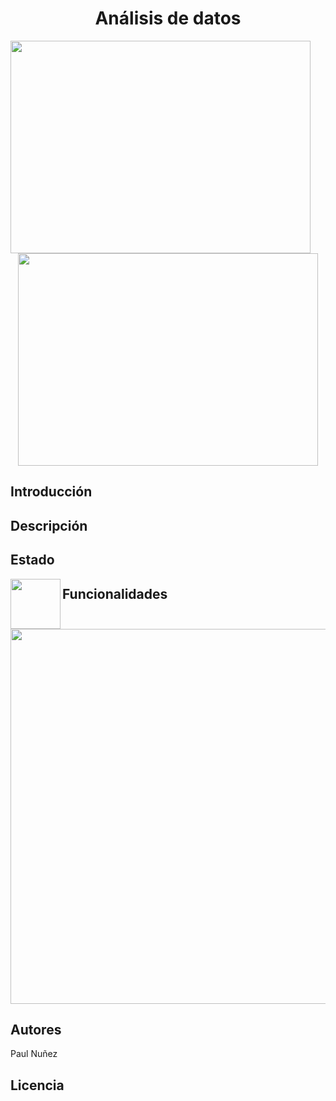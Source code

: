 <h1 align="center"> Análisis de  datos </h1>


 <img align="left" width="480" height="340" src="https://github.com/Paul243654/introduccion_analisis_datos/assets/112754073/2f7947e7-6364-462f-b34c-34499d3fd529"> 
 <p align="center">
  <img width="480" height="340" src="https://github.com/Paul243654/introduccion_analisis_datos/assets/112754073/537f4b69-0280-41fa-bb48-5a4125d526c3">   
</p> 


## Introducción


## Descripción


## Estado

<img align="left" width="80" height="80" src="https://github.com/Paul243654/introduccion_analisis_datos/assets/112754073/6edae162-e778-4d35-88f2-ff594ef7ffde"> 


## Funcionalidades

<p align="center">
  <img width="800" height="600" src="https://github.com/Paul243654/introduccion_analisis_datos/assets/112754073/a36d24ce-a549-4973-9973-ddbef4da84fb">   
</p>   

## Autores
Paul Nuñez

## Licencia

